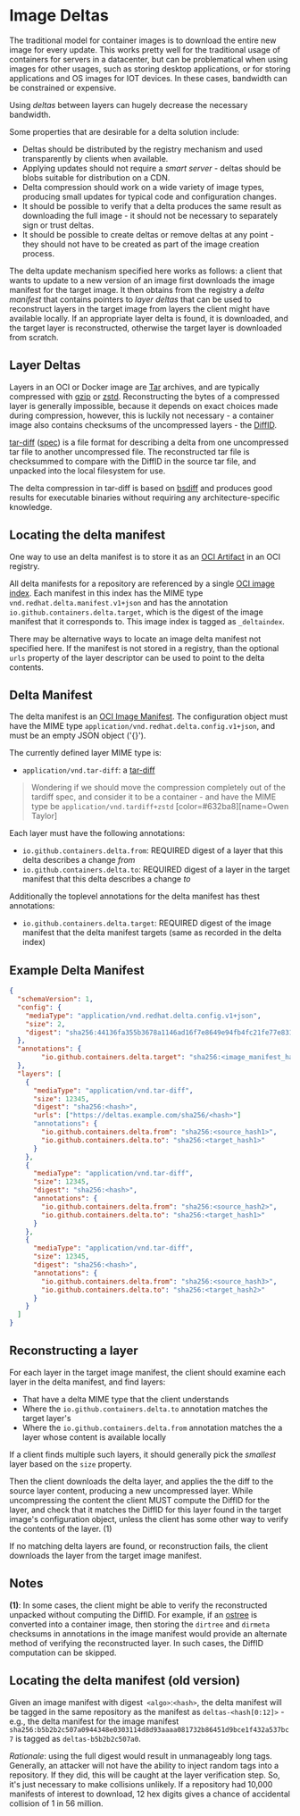 Image Deltas
============

The traditional model for container images is to download the entire new image for every update. This works pretty well for the traditional usage of containers for servers in a datacenter, but can be problematical when using images for other usages, such as storing desktop applications, or for storing applications and OS images for IOT devices. In these cases, bandwidth can be constrained or expensive.

Using *deltas* between layers can hugely decrease the necessary bandwidth.

Some properties that are desirable for a delta solution include:

* Deltas should be distributed by the registry mechanism and used transparently by clients when available.
* Applying updates should not require a *smart server* - deltas should be blobs suitable for distribution on a CDN.
* Delta compression should work on a wide variety of image types, producing small updates for typical code and configuration changes.
* It should be possible to verify that a delta produces the same result as downloading the full image - it should not be necessary to separately sign or trust deltas.
* It should be possible to create deltas or remove deltas at any point - they should not have to be created as part of the image creation process.

The delta update mechanism specified here works as follows: a client that wants to update to a new version of an image first downloads the image manifest for the target image. It then obtains from the registry a *delta manifest* that contains pointers to *layer deltas* that can be used to reconstruct layers in the target image from layers the client might have available locally. If an appropriate layer delta is found, it is downloaded, and the target layer is reconstructed, otherwise the target layer is downloaded from scratch.

Layer Deltas
------------

Layers in an OCI or Docker image are [Tar](https://en.wikipedia.org/wiki/Tar_(computing)) archives, and are typically compressed with [gzip](https://tools.ietf.org/html/rfc1952) or [zstd](https://tools.ietf.org/html/rfc8478). Reconstructing the bytes of a compressed layer is generally impossible, because it depends on exact choices made during compression, however, this is luckily not necessary - a container image also contains checksums of the uncompressed layers - the [DiffID](https://github.com/opencontainers/image-spec/blob/master/config.md#layer-diffid).

[tar-diff](https://github.com/containers/tar-diff/) ([spec](https://github.com/containers/tar-diff/blob/master/file-format.md)) is a file format for describing a delta from one uncompressed tar file to another uncompressed file. The reconstructed tar file is checksummed to compare with the DiffID in the source tar file, and unpacked into the local filesystem for use.

The delta compression in tar-diff is based on [bsdiff](http://www.daemonology.net/bsdiff/) and produces good results for executable binaries without requiring any architecture-specific knowledge.

Locating the delta manifest
---------------------------

One way to use an delta manifest is to store it as an [OCI Artifact](https://github.com/opencontainers/artifacts) in an OCI registry. 

All delta manifests for a repository are referenced by a single [OCI image index](https://github.com/opencontainers/image-spec/blob/master/image-index.md). Each manifest in this index has the MIME type `vnd.redhat.delta.manifest.v1+json` and has the annotation `io.github.containers.delta.target`, which is the digest of the image manifest that it corresponds to. This image index is tagged as `_deltaindex`.

There may be alternative ways to locate an image delta manifest not specified here.
If the manifest is not stored in a registry, than the optional `urls` property of the layer descriptor can be used to point to the delta contents.

Delta Manifest
--------------
The delta manifest is an [OCI Image Manifest](https://github.com/opencontainers/image-spec/blob/master/manifest.md).
The configuration object must have the MIME type `application/vnd.redhat.delta.config.v1+json`, and must be an empty JSON object ('{}').

The currently defined layer MIME type is:
* `application/vnd.tar-diff`: a [tar-diff](https://github.com/containers/tar-diff/)
> Wondering if we should move the compression completely out of the tardiff spec, and consider it to be a container - and have the MIME type be `application/vnd.tardiff+zstd` [color=#632ba8][name=Owen Taylor]

Each layer must have the following annotations:
* `io.github.containers.delta.from`: REQUIRED digest of a layer that this delta describes a change *from*
 * `io.github.containers.delta.to`: REQUIRED digest of a layer in the target manifest that this delta describes a change *to*
 
 Additionally the toplevel annotations for the delta manifest has thest annotations:
 * `io.github.containers.delta.target`: REQUIRED digest of the image manifest that the delta manifest targets (same as recorded in the delta index)

Example Delta Manifest
----------------------

``` json
{
  "schemaVersion": 1,
  "config": {
    "mediaType": "application/vnd.redhat.delta.config.v1+json",
    "size": 2,
    "digest": "sha256:44136fa355b3678a1146ad16f7e8649e94fb4fc21fe77e8310c060f61caaff8a"
  },  
  "annotations": {
        "io.github.containers.delta.target": "sha256:<image_manifest_hash>",
  },
  "layers": [
    {
      "mediaType": "application/vnd.tar-diff",
      "size": 12345,
      "digest": "sha256:<hash>",
      "urls": ["https://deltas.example.com/sha256/<hash>"]
      "annotations": {
        "io.github.containers.delta.from": "sha256:<source_hash1>",
        "io.github.containers.delta.to": "sha256:<target_hash1>"
      }
    },
    {
      "mediaType": "application/vnd.tar-diff",
      "size": 12345,
      "digest": "sha256:<hash>",
      "annotations": {
        "io.github.containers.delta.from": "sha256:<source_hash2>",
        "io.github.containers.delta.to": "sha256:<target_hash1>"
      }
    },
    {
      "mediaType": "application/vnd.tar-diff",
      "size": 12345,
      "digest": "sha256:<hash>",
      "annotations": {
        "io.github.containers.delta.from": "sha256:<source_hash3>",
        "io.github.containers.delta.to": "sha256:<target_hash2>"
      }
    }
  ]
}
```

Reconstructing a layer
----------------------

For each layer in the target image manifest, the client should examine each layer in the delta manifest, and find layers:
 * That have a delta MIME type that the client understands
 * Where the `io.github.containers.delta.to` annotation matches the target layer's 
 * Where the `io.github.containers.delta.from` annotation matches the a layer whose content is available locally

If a client finds multiple such layers, it should generally pick the *smallest* layer based on the `size` property.

Then the client downloads the delta layer, and applies the the diff to the source layer content, producing a new uncompressed layer. While uncompressing the content the client MUST compute the DiffID for the layer, and check that it matches the DiffID for this layer found in the target image's configuration object, unless the client has some other way to verify the contents of the layer. (1)

If no matching delta layers are found, or reconstruction fails, the client downloads the layer from the target image manifest.

Notes
-----
**(1)**: In some cases, the client might be able to verify the reconstructed unpacked without computing the DiffID. For example, if an [ostree](https://ostree.readthedocs.io/en/latest/) is converted into a container image, then storing the `dirtree` and `dirmeta` checksums in annotations in the image manifest would provide an alternate method of verifying the reconstructed layer. In such cases, the DiffID computation can be skipped.

Locating the delta manifest (old version)
-----------------------------------------

Given an image manifest with digest` <algo>`:`<hash>`, the delta manifest will be tagged in the same repository as the manifest as  `deltas-<hash[0:12]>` - e.g., the delta manifest for the image manifest `sha256:b5b2b2c507a0944348e0303114d8d93aaaa081732b86451d9bce1f432a537bc7` is tagged as `deltas-b5b2b2c507a0`.

*Rationale*: using the full digest would result in unmanageably long tags. Generally, an attacker will not have the ability to inject random tags into a repository. If they did, this will be caught at the layer verification step.
So, it's just necessary to make collisions unlikely.
If a repository had 10,000 manifests of interest to download, 12 hex digits gives a chance of accidental collision of 1 in 56 million.
